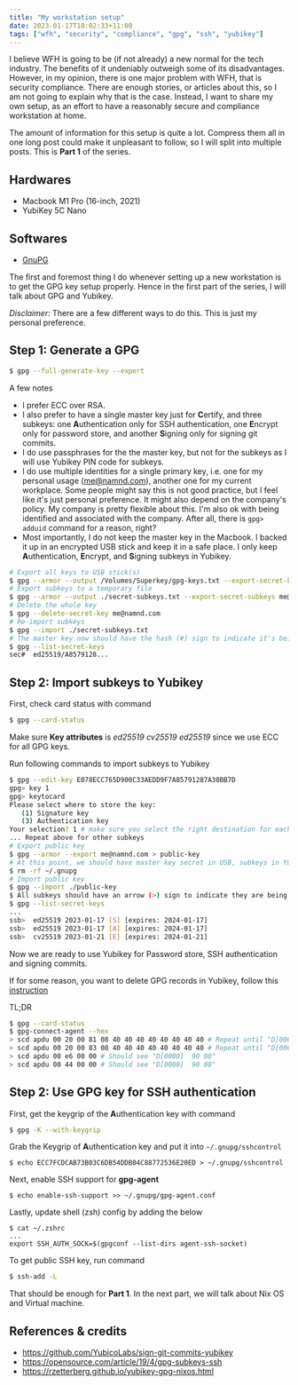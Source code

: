 ```yaml
---
title: "My workstation setup"
date: 2023-01-17T10:02:33+11:00
tags: ["wfh", "security", "compliance", "gpg", "ssh", "yubikey"]
---
```


I believe WFH is going to be (if not already) a new normal for the tech industry.
The benefits of it undeniably outweigh some of its disadvantages.
However, in my opinion, there is one major problem with WFH, that is security compliance.
There are enough stories, or articles about this, so I am not going to explain why that is the case.
Instead, I want to share my own setup, as an effort to have a reasonably secure and compliance workstation at home.

The amount of information for this setup is quite a lot.
Compress them all in one long post could make it unpleasant to follow, so I will split into multiple posts. This is **Part 1** of the series.

## Hardwares

- Macbook M1 Pro (16-inch, 2021)
- YubiKey 5C Nano

## Softwares

- [GnuPG](https://gnupg.org/)

The first and foremost thing I do whenever setting up a new workstation is to get the GPG key setup properly.
Hence in the first part of the series, I will talk about GPG and Yubikey.

*Disclaimer:* There are a few different ways to do this. This is just my personal preference.
 
## Step 1: Generate a GPG

```bash
$ gpg --full-generate-key --expert
```

A few notes
* I prefer ECC over RSA.
* I also prefer to have a single master key just for **C**ertify, and three subkeys: one **A**uthentication only for SSH authentication, one **E**ncrypt only for password store, and another **S**igning only for signing git commits.
* I do use passphrases for the the master key, but not for the subkeys as I will use Yubikey PIN code for subkeys.
* I do use multiple identities for a single primary key, i.e. one for my personal usage (me@namnd.com), another one for my current workplace. Some people might say this is not good practice, but I feel like it's just personal preference. It might also depend on the company's policy. My company is pretty flexible about this. I'm also ok with being identified and associated with the company.
After all, there is `gpg> adduid` command for a reason, right? 
* Most importantly, I do not keep the master key in the Macbook. I backed it up in an encrypted USB stick and keep it in a safe place.
I only keep **A**uthentication, **E**ncrypt, and **S**igning subkeys in Yubikey.

```bash
# Export all keys to USB stick(s)
$ gpg --armor --output /Volumes/Superkey/gpg-keys.txt --export-secret-key me@namnd.com 
# Export subkeys to a temporary file
$ gpg --armor --output ./secret-subkeys.txt --export-secret-subkeys me@namnd.com
# Delete the whole key
$ gpg --delete-secret-key me@namnd.com
# Re-import subkeys
$ gpg --import ./secret-subkeys.txt
# The master key now should have the hash (#) sign to indicate it's being stored somewhere else
$ gpg --list-secret-keys
sec#  ed25519/A8579128...
```

## Step 2: Import subkeys to Yubikey

First, check card status with command
```bash
$ gpg --card-status
```

Make sure **Key attributes** is *ed25519 cv25519 ed25519* since we use ECC for all GPG keys.

Run following commands to import subkeys to Yubikey
```bash
$ gpg --edit-key E078ECC765D900C33AEDD9F7A85791287A30BB7D
gpg> key 1
gpg> keytocard
Please select where to store the key:
   (1) Signature key
   (3) Authentication key
Your selection? 1 # make sure you select the right destination for each key
... Repeat above for other subkeys
# Export public key
$ gpg --armor --export me@namnd.com > public-key
# At this point, we should have master key secret in USB, subkeys in Yubikey, public key temp file
$ rm -rf ~/.gnupg
# Import public key
$ gpg --import ./public-key
$ All subkeys should have an arrow (>) sign to indicate they are being stored in Yubikey
$ gpg --list-secret-keys
...
ssb>  ed25519 2023-01-17 [S] [expires: 2024-01-17]
ssb>  ed25519 2023-01-17 [A] [expires: 2024-01-17]
ssb>  cv25519 2023-01-21 [E] [expires: 2024-01-21]
```

Now we are ready to use Yubikey for Password store, SSH authentication and signing commits.


If for some reason, you want to delete GPG records in Yubikey, follow this [instruction](https://support.yubico.com/hc/en-us/articles/360013761339-Resetting-the-OpenPGP-Applet-on-the-YubiKey)

TL;DR

```bash
$ gpg --card-status
$ gpg-connect-agent --hex
> scd apdu 00 20 00 81 08 40 40 40 40 40 40 40 40 # Repeat until "D[0000]  69 83"
> scd apdu 00 20 00 83 08 40 40 40 40 40 40 40 40 # Repeat until "D[0000]  69 83"
> scd apdu 00 e6 00 00 # Should see "D[0000]  90 00"
> scd apdu 00 44 00 00 # Should see "D[0000]  90 00"
```
## Step 2: Use GPG key for SSH authentication

First, get the keygrip of the **A**uthentication key with command

```bash
$ gpg -K --with-keygrip
```

Grab the Keygrip of **A**uthentication key and put it into `~/.gnupg/sshcontrol`

```
$ echo ECC7FCDCAB73B03C6DB54DDB04C88772536E20ED > ~/.gnupg/sshcontrol
```

Next, enable SSH support for **gpg-agent**

```
$ echo enable-ssh-support >> ~/.gnupg/gpg-agent.conf
```

Lastly, update shell (zsh) config by adding the below

```
$ cat ~/.zshrc
...
export SSH_AUTH_SOCK=$(gpgconf --list-dirs agent-ssh-socket)
```

To get public SSH key, run command

```bash
$ ssh-add -L
```



That should be enough for **Part 1**. In the next part, we will talk about Nix OS and Virtual machine.

## References & credits

* https://github.com/YubicoLabs/sign-git-commits-yubikey
* https://opensource.com/article/19/4/gpg-subkeys-ssh
* https://rzetterberg.github.io/yubikey-gpg-nixos.html
